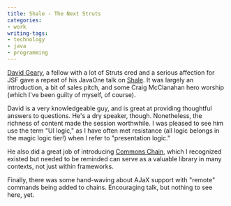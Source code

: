 ```yaml
---
title: Shale - The Next Struts
categories:
- work
writing-tags:
- technology
- java
- programming
---
```


[David Geary][1], a fellow with a lot of Struts cred and a serious affection for JSF gave a repeat of his JavaOne talk on [Shale][2].  It was largely an introduction, a bit of sales pitch, and some Craig McClanahan hero worship (which I've been guilty of myself, of course).

David is a very knowledgeable guy, and is great at providing thoughtful answers to questions.  He's a dry speaker, though.  Nonetheless, the richness of content made the session worthwhile.  I was pleased to see him use the term "UI logic," as I have often met resistance (all logic belongs in the magic logic tier!) when I refer to "presentation logic."

He also did a great job of introducing [Commons Chain][3], which I recognized existed but needed to be reminded can serve as a valuable library in many contexts, not just within frameworks.

Finally, there was some hand-waving about AJaX support with "remote" commands being added to chains.  Encouraging talk, but nothing to see here, yet.

   [1]: http://www.jroller.com/page/dgeary
   [2]: /2005/03/21/shale.html
   [3]: http://jakarta.apache.org/commons/chain/
